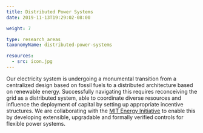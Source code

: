 ```yaml
---
title: Distributed Power Systems
date: 2019-11-13T19:29:02-08:00

weight: 7

type: research_areas
taxonomyName: distributed-power-systems

resources:
  - src: icon.jpg
---
```

Our electricity system is undergoing a monumental transition from a centralized design based on fossil fuels to a distributed architecture based on renewable energy. Successfully navigating this requires reconceiving the grid as a distributed system, able to coordinate diverse resources and influence the deployment of capital by setting up appropriate incentive structures. We are collaborating with the [MIT Energy Initiative](https://energy.mit.edu/) to enable this by developing extensible, upgradable and formally verified controls for flexible power systems.

